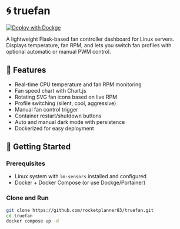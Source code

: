 # 🌀 truefan

[![Deploy with Dockge](https://dockge.com/deploy-button.svg)](https://dockge.com/deploy?repo=https://github.com/Rocketplanner83/truefan.git)

A lightweight Flask-based fan controller dashboard for Linux servers. Displays temperature, fan RPM, and lets you switch fan profiles with optional automatic or manual PWM control.

## 🔧 Features

- Real-time CPU temperature and fan RPM monitoring
- Fan speed chart with Chart.js
- Rotating SVG fan icons based on live RPM
- Profile switching (silent, cool, aggressive)
- Manual fan control trigger
- Container restart/shutdown buttons
- Auto and manual dark mode with persistence
- Dockerized for easy deployment

## 🚀 Getting Started

### Prerequisites

- Linux system with `lm-sensors` installed and configured
- Docker + Docker Compose (or use Dockge/Portainer)

### Clone and Run

```bash
git clone https://github.com/rocketplanner83/truefan.git
cd truefan
docker compose up -d

